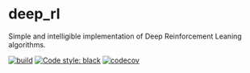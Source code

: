 # deep_rl

Simple and intelligible implementation of Deep Reinforcement Leaning algorithms. 

[![build](https://github.com/qgallouedec/deep_rl/actions/workflows/build.yml/badge.svg)](https://github.com/qgallouedec/deep_rl/actions/workflows/build.yml)
[![Code style: black](https://img.shields.io/badge/code%20style-black-000000.svg)](https://github.com/psf/black)
[![codecov](https://codecov.io/gh/qgallouedec/deep_rl/branch/main/graph/badge.svg?token=tCLRWHpo2L)](https://codecov.io/gh/qgallouedec/deep_rl)


